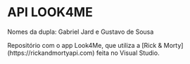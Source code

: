 <h1>API LOOK4ME</h1>  
<p>Nomes da dupla: Gabriel Jard e Gustavo de Sousa</p>  
<p>Repositório com o app Look4Me, que utiliza a [Rick & Morty](https://rickandmortyapi.com) feita no Visual Studio.</p>  
